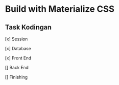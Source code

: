 <h1>Build with Materialize CSS</h1>
<h2>Task Kodingan</h2>
<p>[x] Session</p>
<p>[x] Database</p>
<p>[x] Front End</p>
<p>[] Back End</p>
<p>[] Finishing</p>
